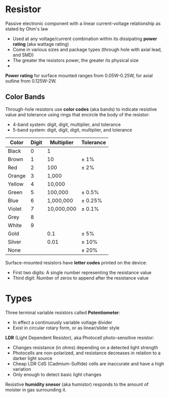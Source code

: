 # Resistor

Passive electronic component with a linear current-voltage relationship as stated by Ohm's law

- Used at any voltage/current combination within its dissipating **power rating** (aka wattage rating)
- Come in various sizes and package types (through hole with axial lead, and SMD)
- The greater the resistors power, the greater its physical size
- 

**Power rating** for surface mounted ranges from 0.05W-0.25W, for axial outline from 0.125W-2W.

## Color Bands

Through-hole resistors use **color codes** (aka bands) to indicate resistive value and tolerance using rings that encircle the body of the resistor:

- 4-band system: digit, digit, multiplier, and tolerance
- 5-band system: digit, digit, digit, multiplier, and tolerance

| Color  | Digit | Multiplier | Tolerance |
|--------|-------|------------|-----------|
| Black  | 0     | 1          |           |
| Brown  | 1     | 10         | ± 1%      |
| Red    | 2     | 100        | ± 2%      |
| Orange | 3     | 1,000      |           |
| Yellow | 4     | 10,000     |           |
| Green  | 5     | 100,000    | ± 0.5%    |
| Blue   | 6     | 1,000,000  | ± 0.25%   |
| Violet | 7     | 10,000,000 | ± 0.1%    |
| Grey   | 8     |            |           |
| White  | 9     |            |           |
| Gold   |       | 0.1        | ± 5%      |
| Silver |       | 0.01       | ± 10%     |
| None   |       |            | ± 20%     |

Surface-mounted resistors have **letter codes** printed on the device:

- First two digits: A single number representing the resistance value
- Third digit: Number of zeros to append after the resistance value

# Types

Three terminal variable resistors called **Potentiometer**:

- In effect a continuously variable voltage divider
- Exist in circular rotary form, or as linear/slider style

**LDR** (Light Dependent Resistor), aka Photocell photo-sensitive resistor:

- Changes resistance (in ohms) depending on a detected light strength
- Photocells are non-polarized, and resistance decreases in relation to a darker light source
- Cheap LDR CdS (Cadmium-Sulfide) cells are inaccurate and have a high variation
- Only enough to detect basic light changes

Resistive **humidity snesor** (aka humistor) responds to the amount of moister in gas surrounding it.
